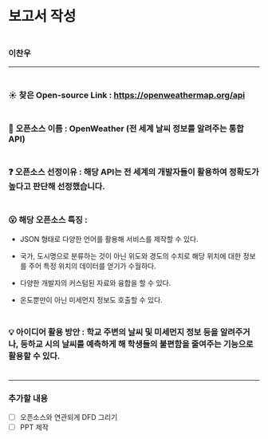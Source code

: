 # 보고서 작성


### <br>이찬우<br>
***

### <br>:sunny: __찾은 Open-source Link__ : https://openweathermap.org/api

### <br>:ledger: __오픈소스 이름__ : OpenWeather (전 세계 날씨 정보를 알려주는 통합 API)

### <br>:question: __오픈소스 선정이유__ : 해당 API는 전 세계의 개발자들이 활용하여 정확도가 높다고 판단해 선정했습니다.

### <br>:open_mouth: __해당 오픈소스 특징__ : <br>
* JSON 형태로 다양한 언어를 활용해 서비스를 제작할 수 있다.

* 국가, 도시명으로 분류하는 것이 아닌 위도와 경도의 수치로 해당 위치에 대한 정보를 주어 특정 위치의 데이터를 얻기가 수월하다.
  
* 다양한 개발자의 커스텀된 자료와 융합을 할 수 있다.
  
* 온도뿐만이 아닌 미세먼지 정보도 호출할 수 있다.
   
### <br>:bulb: __아이디어 활용 방안__ : 학교 주변의 날씨 및 미세먼지 정보 등을 알려주거나, 등하교 시의 날씨를 예측하게 해 학생들의 불편함을 줄여주는 기능으로 활용할 수 있다.<br><br>
***
### 추가할 내용
- [ ] 오픈소스와 연관되게 DFD 그리기
- [ ] PPT 제작